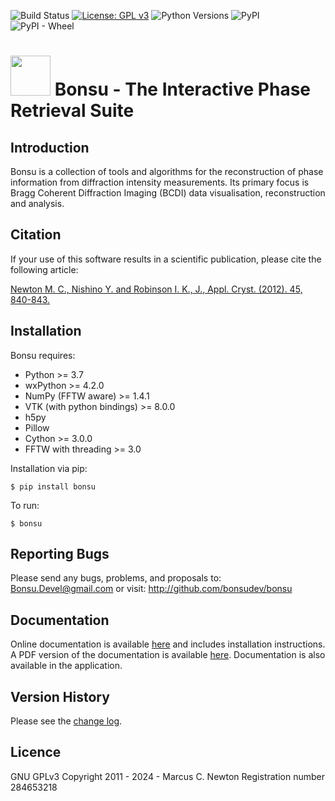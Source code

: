![Build Status](https://github.com/bonsudev/bonsu/actions/workflows/build_wheels.yml/badge.svg) [![License: GPL v3](https://img.shields.io/badge/License-GPLv3-blue.svg)](https://www.gnu.org/licenses/gpl-3.0) ![Python Versions](https://img.shields.io/badge/Python-3-brightgreen?logo=python&logoColor=white) ![PyPI](https://img.shields.io/pypi/v/bonsu) ![PyPI - Wheel](https://img.shields.io/pypi/wheel/bonsu)


# <img src="/bonsu/image/bonsu.ico" alt= "" width="64" height="64"> Bonsu - The Interactive Phase Retrieval Suite

## Introduction

Bonsu is a collection of tools and algorithms for the reconstruction of phase information from diffraction intensity measurements. Its primary focus is Bragg Coherent Diffraction Imaging (BCDI) data visualisation, reconstruction and analysis.  

## Citation

If your use of this software results in a scientific publication, please cite the following article:

[Newton M. C., Nishino Y. and Robinson I. K., J., Appl. Cryst. (2012). 45, 840-843.](https://dx.doi.org/10.1107/S0021889812026751)

## Installation

Bonsu requires:
* Python >= 3.7
* wxPython >= 4.2.0
* NumPy (FFTW aware) >= 1.4.1
* VTK (with python bindings) >= 8.0.0
* h5py
* Pillow
* Cython >= 3.0.0
* FFTW with threading >= 3.0

Installation via pip:
```
$ pip install bonsu
```
 To run:
 ```
$ bonsu 
```

## Reporting Bugs

Please send any bugs, problems, and proposals to: Bonsu.Devel@gmail.com
or visit: http://github.com/bonsudev/bonsu

## Documentation

Online documentation is available [here](https://bonsudev.github.io/bonsu/) and includes installation instructions.
A PDF version of the documentation is available [here](/bonsu/docs/Bonsu.pdf).
Documentation is also available in the application. 

## Version History

Please see the [change log](bonsu/changelog/CHANGELOG.md).


## Licence

GNU GPLv3
Copyright 2011 - 2024 - Marcus C. Newton
Registration number 284653218

